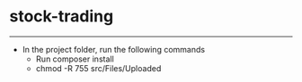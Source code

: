 # stock-trading
----------------
* In the project folder, run the following commands
    * Run composer install
    * chmod -R 755 src/Files/Uploaded